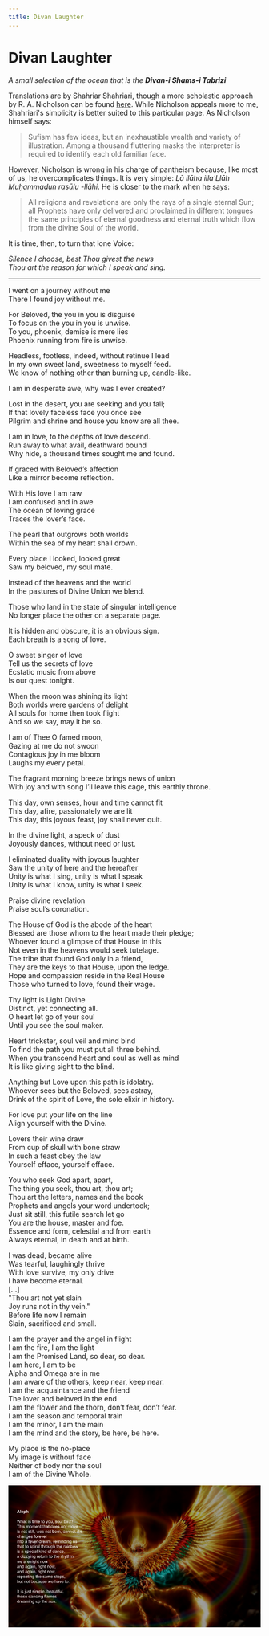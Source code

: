 ```yaml
---
title: Divan Laughter
---
```


# Divan Laughter

_A small selection of the ocean that is the **Divan-i Shams-i Tabrizi**_

Translations are by Shahriar Shahriari, though a more scholastic approach by R. A. Nicholson can be found <a href="https://archive.org/details/SelectedPoemsFromTheDivaniShamsiTabriz-ReynoldA.Nicholson/page/n3/mode/2up" target="_blank" rel="noopener noreferrer">here</a>. While Nicholson appeals more to me, Shahriari's simplicity is better suited to this particular page. As Nicholson himself says:

> Sufism has few ideas, but an inexhaustible wealth and variety of illustration. Among a thousand fluttering masks the interpreter is required to identify each old familiar face. 

However, Nicholson is wrong in his charge of pantheism because, like most of us, he overcomplicates things. It is very simple: _Lā ilāha illa'Llāh Muḥammadun rasūlu -llāhi_. He is closer to the mark when he says:

> All religions and revelations are only the rays of a single eternal Sun; all Prophets have only delivered and proclaimed in different tongues the same principles of eternal goodness and eternal truth which flow from the divine Soul of the world.

It is time, then, to turn that lone Voice:

_Silence I choose, best Thou givest the news_  
_Thou art the reason for which I speak and sing._  

---  
  
I went on a journey without me  
There I found joy without me.  
  
For Beloved, the you in you is disguise   
To focus on the you in you is unwise.   
To you, phoenix, demise is mere lies   
Phoenix running from fire is unwise.  
  
Headless, footless, indeed, without retinue I lead  
In my own sweet land, sweetness to myself feed.   
We know of nothing other than burning up, candle-like.  
  
I am in desperate awe, why was I ever created?  
  
Lost in the desert, you are seeking and you fall;  
If that lovely faceless face you once see   
Pilgrim and shrine and house you know are all thee.  
  
I am in love, to the depths of love descend.   
Run away to what avail, deathward bound   
Why hide, a thousand times sought me and found.  
  
If graced with Beloved’s affection   
Like a mirror become reflection.  
  
With His love I am raw   
I am confused and in awe  
The ocean of loving grace   
Traces the lover’s face.  
  
The pearl that outgrows both worlds   
Within the sea of my heart shall drown.  
  
Every place I looked, looked great   
Saw my beloved, my soul mate.  
  
Instead of the heavens and the world  
In the pastures of Divine Union we blend.  
  
Those who land in the state of singular intelligence  
No longer place the other on a separate page.  
  
It is hidden and obscure, it is an obvious sign.  
Each breath is a song of love.  
  
O sweet singer of love  
Tell us the secrets of love   
Ecstatic music from above  
Is our quest tonight.  
  
When the moon was shining its light   
Both worlds were gardens of delight   
All souls for home then took flight   
And so we say, may it be so.  
  
I am of Thee O famed moon,   
Gazing at me do not swoon   
Contagious joy in me bloom       
Laughs my every petal.  
  
The fragrant morning breeze brings news of union       
With joy and with song I’ll leave this cage, this earthly throne.  
  
This day, own senses, hour and time cannot fit   
This day, afire, passionately we are lit   
This day, this joyous feast, joy shall never quit.  
  
In the divine light, a speck of dust   
Joyously dances, without need or lust.  
  
I eliminated duality with joyous laughter   
Saw the unity of here and the hereafter   
Unity is what I sing, unity is what I speak   
Unity is what I know, unity is what I seek.  
  
Praise divine revelation  
Praise soul’s coronation.  
  
The House of God is the abode of the heart  
Blessed are those whom to the heart made their pledge;  
Whoever found a glimpse of that House in this  
Not even in the heavens would seek tutelage.  
The tribe that found God only in a friend,  
They are the keys to that House, upon the ledge.  
Hope and compassion reside in the Real House  
Those who turned to love, found their wage.  
  
Thy light is Light Divine  
Distinct, yet connecting all.  
O heart let go of your soul   
Until you see the soul maker.  
  
Heart trickster, soul veil and mind bind   
To find the path you must put all three behind.   
When you transcend heart and soul as well as mind   
It is like giving sight to the blind.   
  
Anything but Love upon this path is idolatry.  
Whoever sees but the Beloved, sees astray,  
Drink of the spirit of Love, the sole elixir in history.  
  
For love put your life on the line   
Align yourself with the Divine.  
  
Lovers their wine draw   
From cup of skull with bone straw   
In such a feast obey the law           
Yourself efface, yourself efface. 
  
You who seek God apart, apart,   
The thing you seek, thou art, thou art;  
Thou art the letters, names and the book   
Prophets and angels your word undertook;   
Just sit still, this futile search let go   
You are the house, master and foe.  
Essence and form, celestial and from earth   
Always eternal, in death and at birth.   
  
I was dead, became alive   
Was tearful, laughingly thrive   
With love survive, my only drive       
I have become eternal.  
[...]  
"Thou art not yet slain   
Joy runs not in thy vein."   
Before life now I remain       
Slain, sacrificed and small.  
  
I am the prayer and the angel in flight   
I am the fire, I am the light   
I am the Promised Land, so dear, so dear.  
I am here, I am to be   
Alpha and Omega are in me   
I am aware of the others, keep near, keep near.  
I am the acquaintance and the friend   
The lover and beloved in the end   
I am the flower and the thorn, don’t fear, don’t fear.  
I am the season and temporal train   
I am the minor, I am the main   
I am the mind and the story, be here, be here.  
  
My place is the no-place  
My image is without face   
Neither of body nor the soul   
I am of the Divine Whole.  

![The Aleph](/assets/images/aleph.png)